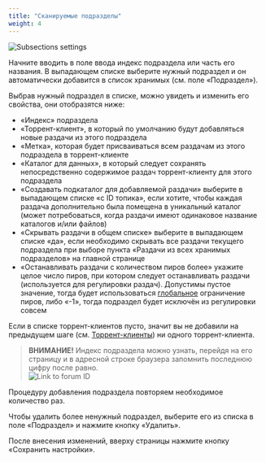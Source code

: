 ```yaml
---
title: "Сканируемые подразделы"
weight: 4
---
```


![Subsections settings](https://user-images.githubusercontent.com/1829509/82585489-81f32880-9baf-11ea-940a-1e73757117ec.png)

Начните вводить в поле ввода индекс подраздела или часть его названия. В выпадающем списке выберите нужный подраздел и он автоматически добавится в список хранимых (см. поле «Подраздел»).

Выбрав нужный подраздел в списке, можно увидеть и изменить его свойства, они отобразятся ниже:

* «Индекс» подраздела
* «Торрент-клиент», в который по умолчанию будут добавляться новые раздачи из этого подраздела
* «Метка», которая будет присваиваться всем раздачам из этого подраздела в торрент-клиенте
* «Каталог для данных», в который следует сохранять непосредственно содержимое раздач торрент-клиенту для этого подраздела
* «Создавать подкаталог для добавляемой раздачи» выберите в выпадающем списке «с ID топика», если хотите, чтобы каждая раздача дополнительно была помещена в уникальный каталог (может потребоваться, когда раздачи имеют одинаковое название каталогов и/или файлов)
* «Скрывать раздачи в общем списке» выберите в выпадающем списке «да», если необходимо скрывать все раздачи текущего подраздела при выборе пункта «Раздачи из всех хранимых подразделов» на главной странице
* «Останавливать раздачи с количеством пиров более» укажите целое число пиров, при котором следует останавливать раздачи (используется для регулировки раздач). Допустимы пустое значение, тогда будет использоваться [глобальное](https://github.com/berkut-174/webtlo/wiki/Topics-control) ограничение пиров, либо «-1», тогда подраздел будет исключён из регулировки совсем

Если в списке торрент-клиентов пусто, значит вы не добавили на предыдущем шаге (см. [Торрент-клиенты](https://github.com/berkut-174/webtlo/wiki/Torrent-clients)) ни одного торрент-клиента.

> **ВНИМАНИЕ!** Индекс подраздела можно узнать, перейдя на его страницу и в адресной строке браузера запомнить последнюю цифру после равно.  
![Link to forum ID](https://user-images.githubusercontent.com/1784545/81105553-c7abc200-8f1c-11ea-9b0c-b4610f0b8688.png)

Процедуру добавления подраздела повторяем необходимое количество раз.

Чтобы удалить более ненужный подраздел, выберите его из списка в поле «Подраздел» и нажмите кнопку «Удалить».

После внесения изменений, вверху страницы нажмите кнопку «Сохранить настройки».
